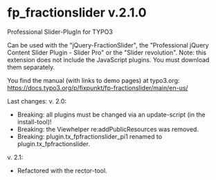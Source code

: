 # fp_fractionslider v.2.1.0

Professional Slider-PlugIn for TYPO3

Can be used with the "jQuery-FractionSlider", the "Professional jQuery Content Slider Plugin - Slider Pro" or the "Slider revolution".
Note: this extension does not include the JavaScript plugins. You must download them separately.

You find the manual (with links to demo pages) at typo3.org:
https://docs.typo3.org/p/fixpunkt/fp-fractionslider/main/en-us/

Last changes:
v. 2.0:
- Breaking: all plugins must be changed via an update-script (in the install-tool)!
- Breaking: the Viewhelper re:addPublicResources was removed.
- Breaking: plugin.tx_fpfractionslider_pi1 renamed to plugin.tx_fpfractionslider.

v. 2.1:
- Refactored with the rector-tool.